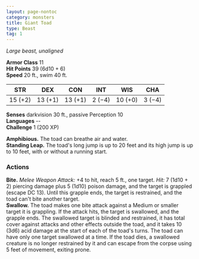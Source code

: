```yaml
---
layout: page-nontoc
category: monsters
title: Giant Toad
type: Beast
tag: 1
---
```

_Large beast, unaligned_

**Armor Class** 11    
**Hit Points** 39 (6d10 + 6)    
**Speed** 20 ft., swim 40 ft. 

| STR     | DEX     | CON     | INT     | WIS     | CHA     |
|---------|---------|---------|---------|---------|---------|
| 15 (+2) | 13 (+1) | 13 (+1) | 2 (−4)  | 10 (+0) | 3 (−4)  |  

**Senses** darkvision 30 ft., passive Perception 10    
**Languages** --    
**Challenge** 1 (200 XP)    

**Amphibious.** The toad can breathe air and water.    
**Standing Leap.** The toad's long jump is up to 20 feet and its high jump is up to 10 feet, with or without a running start. 

### Actions    
**Bite.** _Melee Weapon Attack:_ +4 to hit, reach 5 ft., one target. _Hit:_ 7 (1d10 + 2) piercing damage plus 5 (1d10) poison damage, and the target is grappled (escape DC 13). Until this grapple ends, the target is restrained, and the toad can't bite another target.    
**Swallow.** The toad makes one bite attack against a Medium or smaller target it is grappling. If the attack hits, the target is swallowed, and the grapple ends. The swallowed target is blinded and restrained, it has total cover against attacks and other effects outside the toad, and it takes 10 (3d6) acid damage at the start of each of the toad's turns. The toad can have only one target swallowed at a time. If the toad dies, a swallowed creature is no longer restrained by it and can escape from the corpse using 5 feet of movement, exiting prone. 
